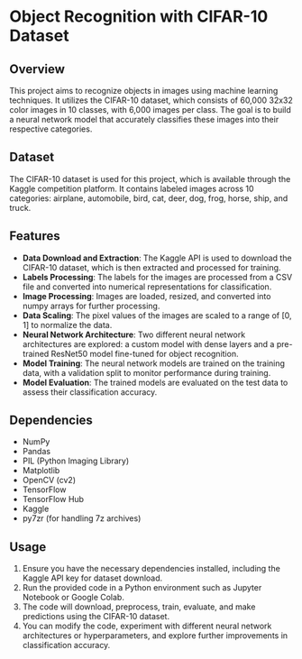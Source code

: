 # Object Recognition with CIFAR-10 Dataset

## Overview
This project aims to recognize objects in images using machine learning techniques. It utilizes the CIFAR-10 dataset, which consists of 60,000 32x32 color images in 10 classes, with 6,000 images per class. The goal is to build a neural network model that accurately classifies these images into their respective categories.

## Dataset
The CIFAR-10 dataset is used for this project, which is available through the Kaggle competition platform. It contains labeled images across 10 categories: airplane, automobile, bird, cat, deer, dog, frog, horse, ship, and truck.

## Features
- **Data Download and Extraction**: The Kaggle API is used to download the CIFAR-10 dataset, which is then extracted and processed for training.
- **Labels Processing**: The labels for the images are processed from a CSV file and converted into numerical representations for classification.
- **Image Processing**: Images are loaded, resized, and converted into numpy arrays for further processing.
- **Data Scaling**: The pixel values of the images are scaled to a range of [0, 1] to normalize the data.
- **Neural Network Architecture**: Two different neural network architectures are explored: a custom model with dense layers and a pre-trained ResNet50 model fine-tuned for object recognition.
- **Model Training**: The neural network models are trained on the training data, with a validation split to monitor performance during training.
- **Model Evaluation**: The trained models are evaluated on the test data to assess their classification accuracy.

## Dependencies
- NumPy
- Pandas
- PIL (Python Imaging Library)
- Matplotlib
- OpenCV (cv2)
- TensorFlow
- TensorFlow Hub
- Kaggle
- py7zr (for handling 7z archives)

## Usage
1. Ensure you have the necessary dependencies installed, including the Kaggle API key for dataset download.
2. Run the provided code in a Python environment such as Jupyter Notebook or Google Colab.
3. The code will download, preprocess, train, evaluate, and make predictions using the CIFAR-10 dataset.
4. You can modify the code, experiment with different neural network architectures or hyperparameters, and explore further improvements in classification accuracy.
